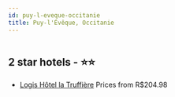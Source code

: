 ```yaml
---
id: puy-l-eveque-occitanie
title: Puy-l'Évêque, Occitanie
---
```


<center><img src="http://cdn.smyrooms.com/cloudcontent/fotos/agregadorHotelero/0026/26341/2626341/8.jpg?f=15678822" alt="" /></center>


##  2 star hotels - ⭐️⭐️

-    [Logis Hôtel la Truffière](https://us.hurb.com/hotels/puy-l-eveque/logis-hotel-la-truffiere-JNP-JP840238?cmp=18055) Prices from R$204.98
   > 
